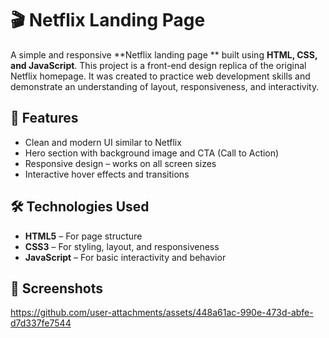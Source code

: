 
# 🎬 Netflix Landing Page
A simple and responsive **Netflix landing page ** built using **HTML, CSS, and JavaScript**. This project is a front-end design replica of the original Netflix homepage. It was created to practice web development skills and demonstrate an understanding of layout, responsiveness, and interactivity.

## 🌟 Features

- Clean and modern UI similar to Netflix
- Hero section with background image and CTA (Call to Action)
- Responsive design – works on all screen sizes
- Interactive hover effects and transitions

## 🛠️ Technologies Used

- **HTML5** – For page structure  
- **CSS3** – For styling, layout, and responsiveness  
- **JavaScript** – For basic interactivity and behavior

## 📱 Screenshots


https://github.com/user-attachments/assets/448a61ac-990e-473d-abfe-d7d337fe7544

